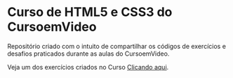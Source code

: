 # Curso de HTML5 e CSS3 do CursoemVideo

Repositório criado com o intuito de compartilhar os códigos de exercícios e desafios praticados durante as aulas do CursoemVideo.

Veja um dos exercícios criados no Curso <a href="https://brunoeduaardo.github.io/html-css/desafios/d010/desafio/android.html" target="_blank">Clicando aqui</a>.